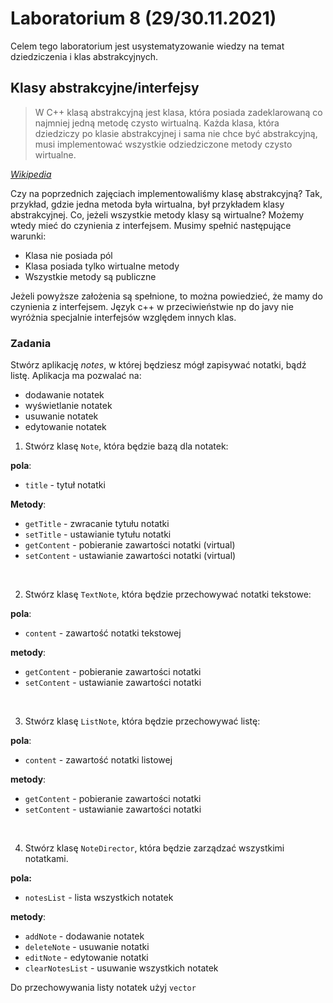# Laboratorium 8 (29/30.11.2021)

Celem tego laboratorium jest usystematyzowanie wiedzy na temat dziedziczenia i klas abstrakcyjnych.

## Klasy abstrakcyjne/interfejsy

> W C++ klasą abstrakcyjną jest klasa, która posiada zadeklarowaną co najmniej jedną metodę czysto wirtualną. Każda klasa, która dziedziczy po klasie abstrakcyjnej i sama nie chce być abstrakcyjną, musi implementować wszystkie odziedziczone metody czysto wirtualne.

*[Wikipedia](https://pl.wikipedia.org/wiki/Klasa_abstrakcyjna)*

Czy na poprzednich zajęciach implementowaliśmy klasę abstrakcyjną? Tak, przykład, gdzie jedna metoda była wirtualna, był przykładem klasy abstrakcyjnej. Co, jeżeli wszystkie metody klasy są wirtualne? Możemy wtedy mieć do czynienia z interfejsem. Musimy spełnić następujące warunki:

- Klasa nie posiada pól
- Klasa posiada tylko wirtualne metody
- Wszystkie metody są publiczne

Jeżeli powyższe założenia są spełnione, to można powiedzieć, że mamy do czynienia z interfejsem. Język c++ w przeciwieństwie np do javy nie wyróżnia specjalnie interfejsów względem innych klas.

### Zadania

Stwórz aplikację *notes*, w której będziesz mógł zapisywać notatki, bądź listę. Aplikacja ma pozwalać na:

- dodawanie notatek
- wyświetlanie notatek
- usuwanie notatek
- edytowanie notatek

1. Stwórz klasę `Note`, która będzie bazą dla notatek:

**pola**:

- `title` - tytuł notatki

**Metody**:

- `getTitle` - zwracanie tytułu notatki
- `setTitle` - ustawianie tytułu notatki
- `getContent` - pobieranie zawartości notatki (virtual)
- `setContent` - ustawianie zawartości notatki (virtual)

&nbsp;

2. Stwórz klasę `TextNote`, która będzie przechowywać notatki tekstowe:

**pola**:

- `content` - zawartość notatki tekstowej

**metody**:

- `getContent` - pobieranie zawartości notatki
- `setContent` - ustawianie zawartości notatki

&nbsp;

3. Stwórz klasę `ListNote`, która będzie przechowywać listę:

**pola**:

- `content` - zawartość notatki listowej

**metody**:

- `getContent` - pobieranie zawartości notatki
- `setContent` - ustawianie zawartości notatki

&nbsp;

4. Stwórz klasę `NoteDirector`, która będzie zarządzać wszystkimi notatkami.

**pola:**

- `notesList` - lista wszystkich notatek

**metody**:

- `addNote` - dodawanie notatek
- `deleteNote` - usuwanie notatki
- `editNote` - edytowanie notatki
- `clearNotesList` - usuwanie wszystkich notatek

Do przechowywania listy notatek użyj `vector`




&nbsp;

&nbsp;